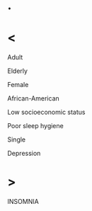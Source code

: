 # .

# <

Adult

Elderly

Female

African-American

Low socioeconomic status

Poor sleep hygiene

Single

Depression

# >

INSOMNIA
